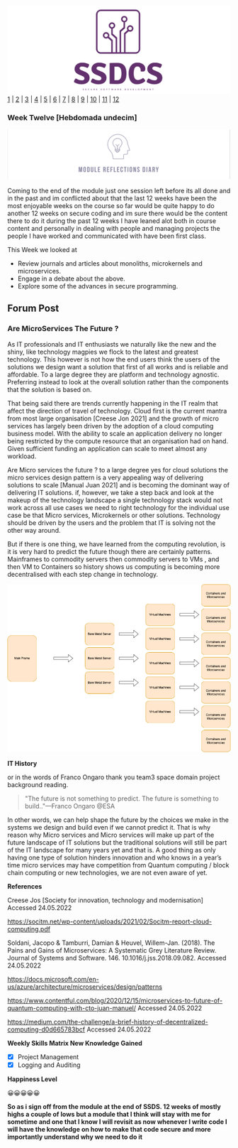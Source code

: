 ![Logo](Images/Logo.png)
[1](/MyPortfolio/SSDCS/Unit01.html) | [2](/MyPortfolio/SSDCS/Unit02.html) | [3](/MyPortfolio/SSDCS/Unit03.html) | [4](/MyPortfolio/SSDCS/Unit04.html) | [5](/MyPortfolio/SSDCS/Unit05.html) | [6](/MyPortfolio/SSDCS/Unit06.html) | [7](/MyPortfolio/SSDCS/Unit07.html) | [8](/MyPortfolio/SSDCS/Unit08.html) | [9](/MyPortfolio/SSDCS/Unit09.html) | [10](/MyPortfolio/SSDCS/Unit10.html) | [11](/MyPortfolio/SSDCS/Unit11.html) | [12](/MyPortfolio/SSDCS/Unit12.html)
### Week Twelve [Hebdomada undecim]

![Logo](Images/Diary.png)

Coming to the end of the module just one session left before its all done and in the past and im conflicted about that the last 12 weeks have been the most enjoyable weeks on the course so far would be quite happy to do another 12 weeks on secure coding and im sure there would be the content there to do it during the past 12 weeks I have leaned alot both in course content and personally in dealing with people and managing projects the people I have worked and communicated with have been first class. 

This Week we looked at

* Review journals and articles about monoliths, microkernels and microservices.
* Engage in a debate about the above.
* Explore some of the advances in secure programming.

## Forum Post

### Are MicroServices The Future ?

As IT professionals and IT enthusiasts we naturally like the new and the shiny, like technology magpies we flock to the latest and greatest technology. This however is not how the end users think the users of the solutions we design want a solution that first of all works and is reliable and affordable. To a large degree they are platform and technology agnostic. Preferring instead to look at the overall solution rather than the components that the solution is based on.

That being said there are trends currently happening in the IT realm that affect the direction of travel of technology. Cloud first is the current mantra from most large organisation [Creese Jon 2021] and the growth of micro services has largely been driven by the adoption of a cloud computing business model. With the ability to scale an application delivery no longer being restricted by the compute resource that an organisation had on hand. Given sufficient funding an application can scale to meet almost any workload.

Are Micro services the future ? to a large degree yes for cloud solutions the micro services design pattern is a very appealing way of delivering solutions to scale [Manual Juan 2021] and is becoming the dominant way of delivering IT solutions. if, however, we take a step back and look at the makeup of the technology landscape a single technology stack would not work across all use cases we need to right technology for the individual use case be that Micro services, Microkernels or other solutions. Technology should be driven by the users and the problem that IT is solving not the other way around.

But if there is one thing, we have learned from the computing revolution, is it is very hard to predict the future though there are certainly patterns. Mainframes to commodity servers  then commodity servers to VMs , and then VM to Containers so history shows us computing is becoming more decentralised with each step change in technology.  

![Flow](Images/Flow.png)

**IT History**

or in the words of Franco Ongaro thank you team3 space domain project background reading.

>"The future is not something to predict. The future is something to build.."—Franco Ongaro @ESA

 In other words, we can help shape the future by the choices we make in the systems we design and build even if we cannot predict it. That is why reason why Micro services and Micro services will make up part of the future landscape of IT solutions but the traditional solutions will still be part of the IT landscape for many years yet and that is. A good thing as only having one type of solution hinders innovation and who knows in a year’s time micro services may have competition from Quantum computing / block chain computing or new technologies, we are not even aware of yet.

**References**

Creese Jos [Society for innovation, technology and modernisation] Accessed 24.05.2022

https://socitm.net/wp-content/uploads/2021/02/Socitm-report-cloud-computing.pdf  

Soldani, Jacopo & Tamburri, Damian & Heuvel, Willem-Jan. (2018). The Pains and Gains of Microservices: A Systematic Grey Literature Review. Journal of Systems and Software. 146. 10.1016/j.jss.2018.09.082. Accessed 24.05.2022


 https://docs.microsoft.com/en-us/azure/architecture/microservices/design/patterns

https://www.contentful.com/blog/2020/12/15/microservices-to-future-of-quantum-computing-with-cto-juan-manuel/ Accessed 24.05.2022

https://medium.com/the-challenge/a-brief-history-of-decentralized-computing-d0d665783bcf Accessed 24.05.2022

**Weekly Skills Matrix New Knowledge Gained**

- [x] Project Management
- [x] Logging and Auditing

**Happiness Level**

😀😀😀😀😀

**So as i sign off from the module at the end of SSDS. 12 weeks of mostly highs a couple of lows but a module that I think will stay with me for sometime and one that I know I will revisit as now whenever I write code I will have the knowledge on how to make that code secure and more importantly understand why we need to do it**


